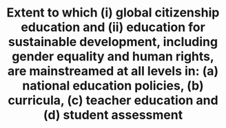 ---
actual_indicator_available: 'Percentage of 8th grade respondents who are in public
  and private schools that emphasize "world affairs" to a moderate or great extent. '
actual_indicator_available_description: "The assessment, student, and school data\
  \ are based on a civic framework that incorporates ideas and input from subject\
  \ area experts, school administrators, policymakers, teachers, parents, and others.\
  \ The NAEP Civics Framework describes the assessment content and how students' responses\
  \ are evaluated. This framework shaped the 1998, 2006, 2010, and 2014 civics assessments.\
  \ The assessment exercises and scoring criteria were developed by a committee of\
  \ civics educators and curriculum experts to capture the goals of the framework.\
  \ The framework, which describes the goals of the civics assessment and what kind\
  \ of exercises it ought to feature, was created by the Board through a comprehensive\
  \ national process involving educators, researchers, measurement experts, administrators,\
  \ and members of the general public. The NAEP Civics Standing Committee was instrumental\
  \ in developing the assessment, guided by the framework. The framework describes\
  \ the types of texts and questions to be included in the assessment, as well as\
  \ how the questions should be designed and scored. The framework recommends that\
  \ the assessment should be organized around three main components: 1) Knowledge;\
  \ 2) Intellectual and participatory skills; 3) Civic dispositions. Variable name\
  \            Variable label i4_7_1_total\t\t   Percent of 8th graders in schools\
  \ that emphasize \"world affairs\" to a moderate or great extent, total i4_7_1_male\t\
  \t       Percent of 8th graders in schools that emphasize \"world affairs\" to a\
  \ moderate or great extent, male i4_7_1_female\t       Percent of 8th graders in\
  \ schools that emphasize \"world affairs\" to a moderate or great extent, female\
  \ i4_7_1_disabilities    Percent of 8th graders in schools that emphasize \"world\
  \ affairs\" to a moderate or great extent, with disabilities i4_7_1_nodisabilities\
  \  Percent of 8th graders in schools that emphasize \"world affairs\" to a moderate\
  \ or great extent, without disabilities i4_7_1_urban\t\t   Percent of 8th graders\
  \ in schools that emphasize \"world affairs\" to a moderate or great extent, urban\
  \ i4_7_1_suburban\t\t   Percent of 8th graders in schools that emphasize \"world\
  \ affairs\" to a moderate or great extent, suburban i4_7_1_town\t\t       Percent\
  \ of 8th graders in schools that emphasize \"world affairs\" to a moderate or great\
  \ extent, town i4_7_1_rural\t\t   Percent of 8th graders in schools that emphasize\
  \ \"world affairs\" to a moderate or great extent, rural"
comments_and_limitations: The SDG 4.7.1 concept is difficult to define and measure,
  and it involves a wide array of different concepts and processes that are difficult
  to reduce to a statistical indicator. Particular with countries with federal education
  systems, such as the United States, there is no way to measure this indicator with
  available data even if the concepts were clear. Local and state education agencies
  are responsible for determining student curriculum. Individual schools of teacher
  education would set the curriculum for their programs. In 2018, OECD will begin
  collection of global citizenship data in PISA. The PISA 2018 assessment aims to
  build a single scale that measures to what extent students are able to use their
  knowledge and understand, recognize relationships and perspectives, and think critically
  about a specific global or intercultural issue. This scale would be based solely
  on the Global Competence cognitive items, see (https://www.oecd.org/pisa/aboutpisa/Global-competency-for-an-inclusive-world.pdf).
  This study would offer widely used assessment score that could be compared across
  countries.  It is strongly recommended to adopt this metric, rather the proposed
  indicator 4.7.1 which is too broad and vaguely defined to be expressed as a statistical
  indicator, at least without considerable development. Note that the U.S. response
  for this indicator is for only one grade group and one element of the potential
  framework that could be used to construct a composite suitable for measuring the
  desired concept.
computation_units: Percentage
data_non_statistical: false
date_metadata_updated: October 2016
date_of_national_source_publication: April 2015
disaggregation_categories: sex, disability status, and urbanicity
disaggregation_geography: National
goal_meta_link: http://unstats.un.org/sdgs/files/metadata-compilation/Metadata-Goal-4.pdf
graph: bar
graph_title: Percentage of US 8th graders attending public or private schools that
  emphasize "world affairs" to a moderate or great extent
graph_type: line
has_metadata: true
indicator: 4.7.1
indicator_name: 'Extent to which (i) global citizenship education and (ii) education
  for sustainable development, including gender equality and human rights, are mainstreamed
  at all levels in: (a) national education policies, (b) curricula, (c) teacher education
  and (d) student assessment'
indicator_sort_order: 04-07-01
indicator_variable: i4_7_1_total
international_and_national_references: https://www.oecd.org/pisa/aboutpisa/Global-competency-for-an-inclusive-world.pdf
layout: indicator
national_geographical_coverage: United States
periodicity: Every 4 years
permalink: /4-7-1/
published: true
reporting_status: complete
scheduled_update_by_national_source: April 2019
sdg_goal: 4
source_active_1: true
source_agency_staff_email_1: tom.snyder@ed.gov
source_agency_staff_name_1: Tom Snyder
source_agency_survey_dataset_1: National Center for Education Statistics, National
  Assessment of Educational Progress, Civics Assessment.
source_notes_1: null
source_title_1: null
source_url_1: http://nces.ed.gov/nationsreportcard/civics/
target: By 2030, ensure that all learners acquire the knowledge and skills needed
  to promote sustainable development, including, among others, through education for
  sustainable development and sustainable lifestyles, human rights, gender equality,
  promotion of a culture of peace and non-violence, global citizenship and appreciation
  of cultural diversity and of culture's contribution to sustainable development.
target_id: '4.7'
time_period: '2014'
title: 'Extent to which (i) global citizenship education and (ii) education for sustainable
  development, including gender equality and human rights, are mainstreamed at all
  levels in: (a) national education policies, (b) curricula, (c) teacher education
  and (d) student assessment'
un_custodial_agency: 'UNESCO-UIS (Partnering Agencies: OECD, UNEP, UN Women)'
un_designated_tier: 3 (with data)
us_method_of_computation: Percentage of 8th grade respondents who are in schools that
  emphasize "world affairs" to a moderate or great extent.
variable_description: null
variable_notes: null
---